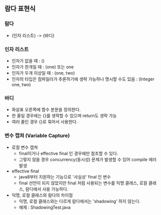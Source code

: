 ## 람다 표현식

### 람다
 - (인자 리스트) -> {바디}
### 인자 리스트
 - 인자가 없을 때 : ()
 - 인자가 한개일 때 : (one) 또는 one
 - 인자가 두개 이상일 때 : (one, two)
 - 인자의 타입은 컴파일러가 추론하기에 생략 가능하나 명시할 수도 있음 : (Integer one, two)
### 바디
- 화살표 오른쪽에 함수 본문을 정의한다.
- 한 줄일 경우에는 {}를 생략할 수 있으며 return도 생략 가능
- 여러 줄인 경우 {}로 묶어서 사용한다.
### 변수 캡쳐 (Variable Capture)
- 로컬 변수 캡쳐
  + final이거나 effective final 인 경우에만 참조할 수 있다.
  + 그렇지 않을 경우 concurrency(동시성) 문제가 발생할 수 있어 compile 에러 발생
- effective final
  + java8부터 지원하는 기능으로 '사실상' final 인 변수
  + final 선언이 되지 않았지만 final 처럼 사용되는 변수를 익명 클래스, 로컬 클래스, 람다에서 사용 가능하다.
- 익명, 로컬 클래스와 람다의 차이점
  + 익명, 로컬 클래스와는 다르게 람다에서는 'shadowing' 하지 않는다.
  + 예제 : ShadowingTest.java
